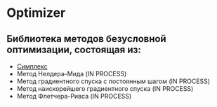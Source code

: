 # Optimizer
## Библиотека методов безусловной оптимизации, состоящая из:
* [Симплекс](https://github.com/LIvanoff/Optimizer/blob/master/Simplex.ixx)
* Метод Нелдера-Мида (IN PROCESS)
* Метод градиентного спуска с постоянным шагом (IN PROCESS)
* Метод наискорейшего градиентного спуска (IN PROCESS)
* Метод Флетчера-Ривса (IN PROCESS)

<!-- Симплекс -->

